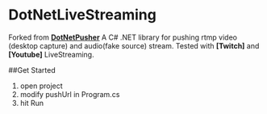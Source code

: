# DotNetLiveStreaming

Forked from **[DotNetPusher](https://github.com/ithinkso117/DotNetPusher#dotnetpusher)**
A C# .NET library for pushing rtmp video (desktop capture) and audio(fake source) stream.
Tested with **[Twitch]** and **[Youtube]** LiveStreaming.

##Get Started
1. open project
2. modify pushUrl in Program.cs
3. hit Run

